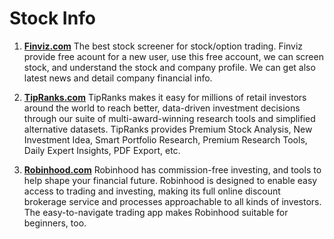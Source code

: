 # Stock Info 

1. **[Finviz.com](https://finviz.com/?a=324527406)**
The best stock screener for stock/option trading. Finviz provide free acount for a new user, use this free account, we can screen stock, and understand the stock and company profile. We can get also latest news and detail company financial info.

2. **[TipRanks.com](https://www.tipranks.com/)**
TipRanks makes it easy for millions of retail investors around the world to reach better, data-driven investment decisions through our suite of multi-award-winning research tools and simplified alternative datasets. TipRanks provides Premium Stock Analysis, New Investment Idea, Smart Portfolio Research, Premium Research Tools, Daily Expert Insights, PDF Export, etc.

3. **[Robinhood.com](https://join.robinhood.com/muhamme12)**
Robinhood has commission-free investing, and tools to help shape your financial future. Robinhood is designed to enable easy access to trading and investing, making its full online discount brokerage service and processes approachable to all kinds of investors. The easy-to-navigate trading app makes Robinhood suitable for beginners, too.

  


